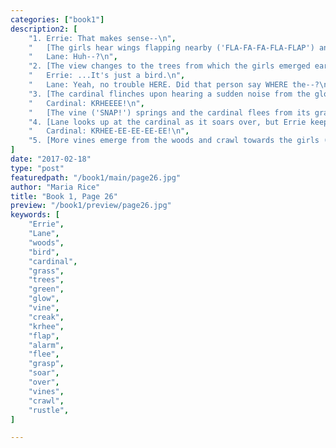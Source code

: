 ```yaml
---
categories: ["book1"]
description2: [
    "1. Errie: That makes sense--\n",
    "   [The girls hear wings flapping nearby ('FLA-FA-FA-FLA-FLAP') and turn to look.]\n",
    "   Lane: Huh--?\n",
    "2. [The view changes to the trees from which the girls emerged earlier. They see a red cardinal perched on the grass. Their attention remains on the bird, though a vine enveloped in a green glow approaches it from behind.]\n",
    "   Errie: ...It's just a bird.\n",
    "   Lane: Yeah, no trouble HERE. Did that person say WHERE the--?\n",
    "3. [The cardinal flinches upon hearing a sudden noise from the glowing vine ('CREAK').]\n",
    "   Cardinal: KRHEEEE!\n",
    "   [The vine ('SNAP!') springs and the cardinal flees from its grasp ('FLA-FLA-FLA-FLA-FLA-FLA-FLA--').]\n",
    "4. [Lane looks up at the cardinal as it soars over, but Errie keeps her eyes on the vine.]\n",
    "   Cardinal: KRHEE-EE-EE-EE-EE!\n",
    "5. [More vines emerge from the woods and crawl towards the girls ('FSH-SH-SH-SH-SH').]\n",
]
date: "2017-02-18"
type: "post"
featuredpath: "/book1/main/page26.jpg"
author: "Maria Rice"
title: "Book 1, Page 26"
preview: "/book1/preview/page26.jpg"
keywords: [
    "Errie", 
    "Lane",
    "woods",
    "bird",
    "cardinal",
    "grass",
    "trees",
    "green",
    "glow",
    "vine",
    "creak",
    "krhee",
    "flap",
    "alarm",
    "flee",
    "grasp",
    "soar",
    "over",
    "vines",
    "crawl",
    "rustle",
]

---
```



